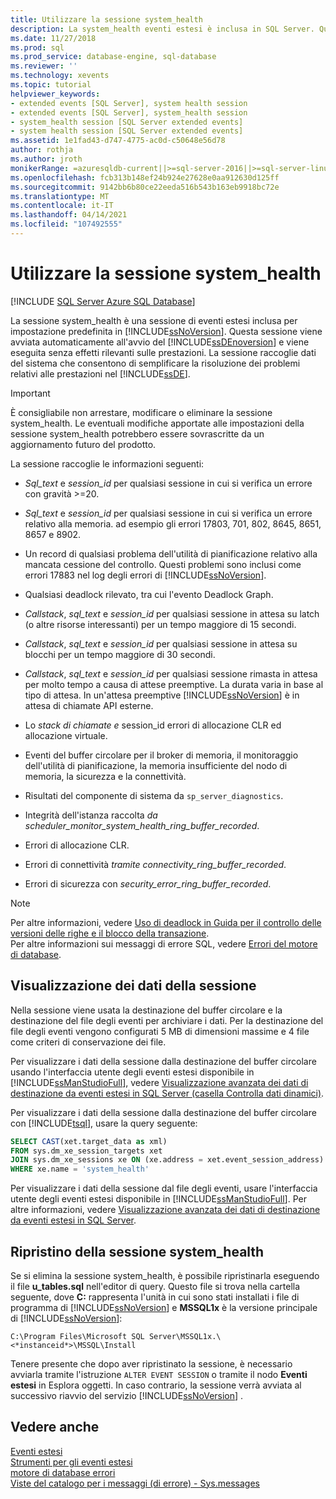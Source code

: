 ```yaml
---
title: Utilizzare la sessione system_health
description: La system_health eventi estesi è inclusa in SQL Server. Questa sessione raccoglie i dati di sistema per risolvere i problemi relativi alle prestazioni per motore di database.
ms.date: 11/27/2018
ms.prod: sql
ms.prod_service: database-engine, sql-database
ms.reviewer: ''
ms.technology: xevents
ms.topic: tutorial
helpviewer_keywords:
- extended events [SQL Server], system health session
- extended events [SQL Server], system_health session
- system_health session [SQL Server extended events]
- system health session [SQL Server extended events]
ms.assetid: 1e1fad43-d747-4775-ac0d-c50648e56d78
author: rothja
ms.author: jroth
monikerRange: =azuresqldb-current||>=sql-server-2016||>=sql-server-linux-2017||=azuresqldb-mi-current
ms.openlocfilehash: fcb313b148ef24b924e27628e0aa912630d125ff
ms.sourcegitcommit: 9142bb6b80ce22eeda516b543b163eb9918bc72e
ms.translationtype: MT
ms.contentlocale: it-IT
ms.lasthandoff: 04/14/2021
ms.locfileid: "107492555"
---
```

# <a name="use-the-system_health-session"></a>Utilizzare la sessione system_health

[!INCLUDE [SQL Server Azure SQL Database](../../includes/applies-to-version/sql-asdb.md)]

La sessione system_health è una sessione di eventi estesi inclusa per impostazione predefinita in [!INCLUDE[ssNoVersion](../../includes/ssnoversion-md.md)]. Questa sessione viene avviata automaticamente all'avvio del [!INCLUDE[ssDEnoversion](../../includes/ssdenoversion-md.md)] e viene eseguita senza effetti rilevanti sulle prestazioni. La sessione raccoglie dati del sistema che consentono di semplificare la risoluzione dei problemi relativi alle prestazioni nel [!INCLUDE[ssDE](../../includes/ssde-md.md)]. 

> [!IMPORTANT]
> È consigliabile non arrestare, modificare o eliminare la sessione system_health. Le eventuali modifiche apportate alle impostazioni della sessione system_health potrebbero essere sovrascritte da un aggiornamento futuro del prodotto.
  
La sessione raccoglie le informazioni seguenti:  
  
-   *Sql_text* e *session_id* per qualsiasi sessione in cui si verifica un errore con gravità >=20.  
  
-   *Sql_text* e *session_id* per qualsiasi sessione in cui si verifica un errore relativo alla memoria. ad esempio gli errori 17803, 701, 802, 8645, 8651, 8657 e 8902.  
  
-   Un record di qualsiasi problema dell'utilità di pianificazione relativo alla mancata cessione del controllo. Questi problemi sono inclusi come errori 17883 nel log degli errori di [!INCLUDE[ssNoVersion](../../includes/ssnoversion-md.md)].  
  
-   Qualsiasi deadlock rilevato, tra cui l'evento Deadlock Graph.  
  
-   *Callstack*, *sql_text* e *session_id* per qualsiasi sessione in attesa su latch (o altre risorse interessanti) per un tempo maggiore di 15 secondi.  
  
-   *Callstack*, *sql_text* e *session_id* per qualsiasi sessione in attesa su blocchi per un tempo maggiore di 30 secondi.  
  
-   *Callstack*, *sql_text* e *session_id* per qualsiasi sessione rimasta in attesa per molto tempo a causa di attese preemptive. La durata varia in base al tipo di attesa. In un'attesa preemptive [!INCLUDE[ssNoVersion](../../includes/ssnoversion-md.md)] è in attesa di chiamate API esterne.  
  
-   Lo *stack di chiamate e* session_id errori di allocazione CLR ed allocazione virtuale.   
  
-   Eventi del buffer circolare per il broker di memoria, il monitoraggio dell'utilità di pianificazione, la memoria insufficiente del nodo di memoria, la sicurezza e la connettività.  
  
-   Risultati del componente di sistema da `sp_server_diagnostics`.  
  
-   Integrità dell'istanza raccolta *da scheduler_monitor_system_health_ring_buffer_recorded*.  
  
-   Errori di allocazione CLR.  
  
-   Errori di connettività *tramite connectivity_ring_buffer_recorded*.  
  
-   Errori di sicurezza con *security_error_ring_buffer_recorded*.  

> [!NOTE]
> Per altre informazioni, vedere [Uso di deadlock in Guida per il controllo delle versioni delle righe e il blocco della transazione](../../relational-databases/sql-server-transaction-locking-and-row-versioning-guide.md#deadlocks).   
> Per altre informazioni sui messaggi di errore SQL, vedere [Errori del motore di database](../../relational-databases/errors-events/database-engine-events-and-errors.md).

## <a name="viewing-the-session-data"></a>Visualizzazione dei dati della sessione  
Nella sessione viene usata la destinazione del buffer circolare e la destinazione del file degli eventi per archiviare i dati. Per la destinazione del file degli eventi vengono configurati 5 MB di dimensioni massime e 4 file come criteri di conservazione dei file. 

Per visualizzare i dati della sessione dalla destinazione del buffer circolare usando l'interfaccia utente degli eventi estesi disponibile in [!INCLUDE[ssManStudioFull](../../includes/ssmanstudiofull-md.md)], vedere [Visualizzazione avanzata dei dati di destinazione da eventi estesi in SQL Server (casella Controlla dati dinamici)](../../relational-databases/extended-events/advanced-viewing-of-target-data-from-extended-events-in-sql-server.md#b3-watch-live-data).

Per visualizzare i dati della sessione dalla destinazione del buffer circolare con [!INCLUDE[tsql](../../includes/tsql-md.md)], usare la query seguente:  
  
```sql  
SELECT CAST(xet.target_data as xml) 
FROM sys.dm_xe_session_targets xet  
JOIN sys.dm_xe_sessions xe ON (xe.address = xet.event_session_address)  
WHERE xe.name = 'system_health'  
```  
  
Per visualizzare i dati della sessione dal file degli eventi, usare l'interfaccia utente degli eventi estesi disponibile in [!INCLUDE[ssManStudioFull](../../includes/ssmanstudiofull-md.md)]. Per altre informazioni, vedere [Visualizzazione avanzata dei dati di destinazione da eventi estesi in SQL Server](../../relational-databases/extended-events/advanced-viewing-of-target-data-from-extended-events-in-sql-server.md).
  
## <a name="restoring-the-system_health-session"></a>Ripristino della sessione system_health  
Se si elimina la sessione system_health, è possibile ripristinarla eseguendo il file **u_tables.sql** nell'editor di query. Questo file si trova nella cartella seguente, dove **C:** rappresenta l'unità in cui sono stati installati i file di programma di [!INCLUDE[ssNoVersion](../../includes/ssnoversion-md.md)] e **MSSQL1x** è la versione principale di [!INCLUDE[ssNoVersion](../../includes/ssnoversion-md.md)]:  
  
 `C:\Program Files\Microsoft SQL Server\MSSQL1x.\<*instanceid*>\MSSQL\Install`  
  
Tenere presente che dopo aver ripristinato la sessione, è necessario avviarla tramite l'istruzione `ALTER EVENT SESSION` o tramite il nodo **Eventi estesi** in Esplora oggetti. In caso contrario, la sessione verrà avviata al successivo riavvio del servizio [!INCLUDE[ssNoVersion](../../includes/ssnoversion-md.md)] .  
  
## <a name="see-also"></a>Vedere anche  
 [Eventi estesi](../../relational-databases/extended-events/extended-events.md)    
 [Strumenti per gli eventi estesi](../../relational-databases/extended-events/extended-events-tools.md)    
 [motore di database errori](../../relational-databases/errors-events/database-engine-events-and-errors.md)    
 [Viste del catalogo per i messaggi (di errore) - Sys.messages](../../relational-databases/system-catalog-views/messages-for-errors-catalog-views-sys-messages.md) 
